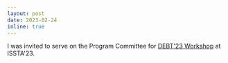 ```yaml
---
layout: post
date: 2023-02-24
inline: true
---
```


I was invited to serve on the Program Committee for [DEBT'23 Workshop](https://conf.researchr.org/track/ecoop-issta-2023/debt-2023) at ISSTA'23.